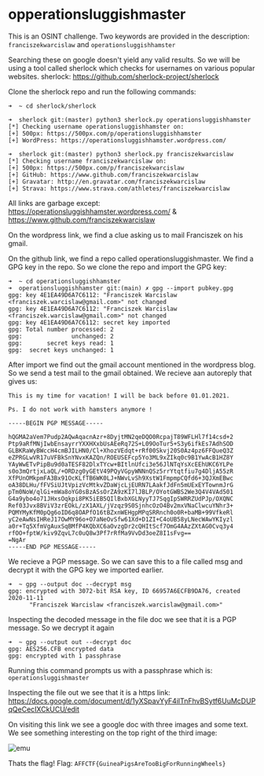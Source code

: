 # opperationsluggishmaster

This is an OSINT challenge. Two keywords are provided in the description: ```franciszekwarcislaw``` and ```operationsluggishhamster```

Searching these on google doesn't yield any valid results.
So we will be using a tool called sherlock which checks for usernames on various popular websites.
sherlock: https://github.com/sherlock-project/sherlock

Clone the sherlock repo and run the following commands:

```
➜  ~ cd sherlock/sherlock

➜  sherlock git:(master) python3 sherlock.py operationsluggishhamster
[*] Checking username operationsluggishhamster on:
[+] 500px: https://500px.com/p/operationsluggishhamster
[+] WordPress: https://operationsluggishhamster.wordpress.com/

➜  sherlock git:(master) python3 sherlock.py franciszekwarcislaw     
[*] Checking username franciszekwarcislaw on:
[+] 500px: https://500px.com/p/franciszekwarcislaw
[+] GitHub: https://www.github.com/franciszekwarcislaw
[+] Gravatar: http://en.gravatar.com/franciszekwarcislaw
[+] Strava: https://www.strava.com/athletes/franciszekwarcislaw
```

All links are garbage except: https://operationsluggishhamster.wordpress.com/ & https://www.github.com/franciszekwarcislaw

On the wordpress link, we find a clue asking us to mail Franciszek on his gmail.

On the github link, we find a repo called operationsluggishmaster. We find a GPG key in the repo. 
So we clone the repo and import the GPG key:

```
➜  ~ cd operationsluggishhamster 
➜  operationsluggishhamster git:(main) ✗ gpg --import pubkey.gpg
gpg: key 4E1EA49D6A7C6112: "Franciszek Warcislaw <franciszek.warcislaw@gmail.com>" not changed
gpg: key 4E1EA49D6A7C6112: "Franciszek Warcislaw <franciszek.warcislaw@gmail.com>" not changed
gpg: key 4E1EA49D6A7C6112: secret key imported
gpg: Total number processed: 2
gpg:              unchanged: 2
gpg:       secret keys read: 1
gpg:  secret keys unchanged: 1
```

After import we find out the gmail account mentioned in the wordpress blog. So we send a test mail to the gmail obtained.
We recieve aan autoreply that gives us:

```
This is my time for vacation! I will be back before 01.01.2021.

Ps. I do not work with hamsters anymore !

-----BEGIN PGP MESSAGE-----

hQGMA2aVem7Pudp2AQwAqacnAzr+8DyjtMN2qeDQO0RcpajT89WFLHl7f14csd+2
Ptp9aRfMNjIwbEnsayrrYXXHXxbUsAEeRq72S+L09OoTur5+S3y6ifkEs7AdhSOD
GLBKRaWyBWccH4cmBJILHN0/Cl+XhozVEdqt+rRf00Skvj20S0Az4pz6FFQueQ3Z
eZPRGLwVR17uVFBkSnYNvxKAZQn/ROEUSEFcp5Yo3ML9xZIkq0c9B1YwAcB1HZ8Y
YAyWwETvPipBu9d0aTESF82DlxTYcw+BItlnUfci3e56JlNTqYsXcEEhUKC6YLPe
s0o3mQrtjxLaQL/+ORDzg0yGEtV49PQyVGpyWNNnQSz5rrYtqtfiu7g4DljA55zR
XfPUnOMkpmFA3Bx91OcKLfTB6WK0LJ+NWvLvSh9XstW1FmpmpCQfd6+3QJXmEBwc
oA38DLHu/fFVSiUJtVpizVcMtkvZDaWjcLjEURN7LAakfJdFn5mUExEYTownmJrG
pTm0NoW/qlGi+mWa8oYG0sBzASsOrZA9zKI7lJBLP/OYotGWBS2We3Q4V4VAd501
G4a9ybo4o71JHxsOqkpi8PK5iEB5QIlBxbXGLNyyTJ7SqgIpSWRRZUdPJp/OXQNC
Ref03Jvx8BViV3zrEOkL/zX1AXL/jVzqz9S0SjnhcOzO4Bv2mxVNaClwcuYNhr3+
PQMYMyKfM0pQg6oID6q8OAPfO16tBZxnWEHgpMPqSRRnch0o0R+baMB+99VfkeRl
yC2eAwNsIHReJ17OwMY96o+O7aNeOvSfw61Xd+D1ZI+C4oUB58yLNecWAwYKIyzl
a0r+Tq5XfmVgAuxSqBMfP4KQbXC6aOvzgDr2cQHItScf7OmG4AAzZXtAG0Cvq3y4
rfOO+fptW/kiv9ZqvL7c0uQ8w3Pf7rRfMa9VvDd3oeZ8I1sFvg==
=NgAr
-----END PGP MESSAGE-----
```

We recieve a PGP message. So we can save this to a file called msg and decrypt it with the GPG key we imported earlier.

```
➜  ~ gpg --output doc --decrypt msg 
gpg: encrypted with 3072-bit RSA key, ID 66957A6ECFB9DA76, created 2020-11-11
      "Franciszek Warcislaw <franciszek.warcislaw@gmail.com>"
```

Inspecting the decoded message in the file doc we see that it is a PGP message. So we decrypt it again

```
➜  ~ gpg --output out --decrypt doc
gpg: AES256.CFB encrypted data
gpg: encrypted with 1 passphrase
```
Running this command prompts us with a passphrase which is: ```operationsluggishmaster```

Inspecting the file out we see that it is a https link: https://docs.google.com/document/d/1yXSpavYyF4ilTnFhvBSytf6UuMcDUPqQeCecIXCkUCU/edit

On visiting this link we see a google doc with three images and some text.
We see something interesting on the top right of the third image:

![emu](https://cdn.discordapp.com/attachments/778227191774707752/778276058087948308/image3.jpg)

Thats the flag!
Flag: ```AFFCTF{GuineaPigsAreTooBigForRunningWheels}```
